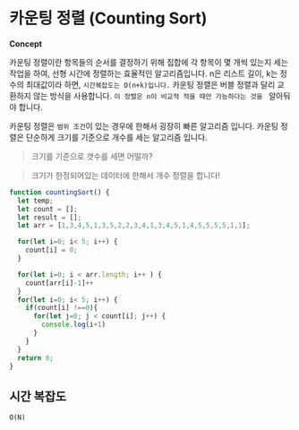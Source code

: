 # 카운팅 정렬 (Counting Sort)

**Concept**

카운팅 정렬이란 항목들의 순서를 결정하기 위해 집합에 각 항목이 몇 개씩 있는지 세는 작업을 하여, 선형 시간에 정렬하는 효율적인 알고리즘입니다. n은 리스트 길이, k는 정수의 최대값이라 하면, `시간복잡도는 O(n+k)입니다.` 카운팅 정렬은 버블 정렬과 달리 교환하지 않는 방식을 사용합니다. `이 정렬은 n이 비교적 적을 때만 가능하다는 것을 ` 알아둬야 합니다. 

카운팅 정렬은 `범위 조건`이 있는 경우에 한해서 굉장히 빠른 알고리즘 입니다. 카운팅 정렬은 단순하게 크기를 기준으로 개수를 세는 알고리즘 입니다.

> 크기를 기준으로 갯수를 세면 어떨까?

> 크기가 한정되어있는 데이터에 한해서 개수 정렬을 합니다!

```js
function countingSort() {
  let temp;
  let count = [];
  let result = [];
  let arr = [1,3,4,5,1,3,5,2,2,3,4,1,3,4,5,1,4,5,5,5,5,1,1];

  for(let i=0; i< 5; i++) {
    count[i] = 0;
  }

  for(let i=0; i < arr.length; i++ ) {
    count[arr[i]-1]++
  }
  for(let i=0; i< 5; i++) {
    if(count[i] !==0){
      for(let j=0; j < count[i]; j++) {
        console.log(i+1)
      }
    }
  }
  return 0;
}
```

## 시간 복잡도 

`O(N)`